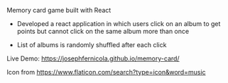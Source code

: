 Memory card game built with React

- Developed a react application in which users click on an album to get points but cannot click on the same album more than once

- List of albums is randomly shuffled after each click

Live Demo: https://josephfernicola.github.io/memory-card/

Icon from https://www.flaticon.com/search?type=icon&word=music